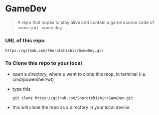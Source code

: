 # GameDev 
> A repo that hopes to stay alive and contain a game source code of some sort...some day ...


### URL of this repo
    https://github.com/Shorotshishir/GameDev.git

### To Clone this repo to your local
- open a directory, where u want to clone this reop, in terminal (i.e. cmd/powershell/wt)
- type this
        
    ``` raw
    git clone https://github.com/Shorotshishir/GameDev.git
    ```
- this will clone the repo as a directory in your local device.
